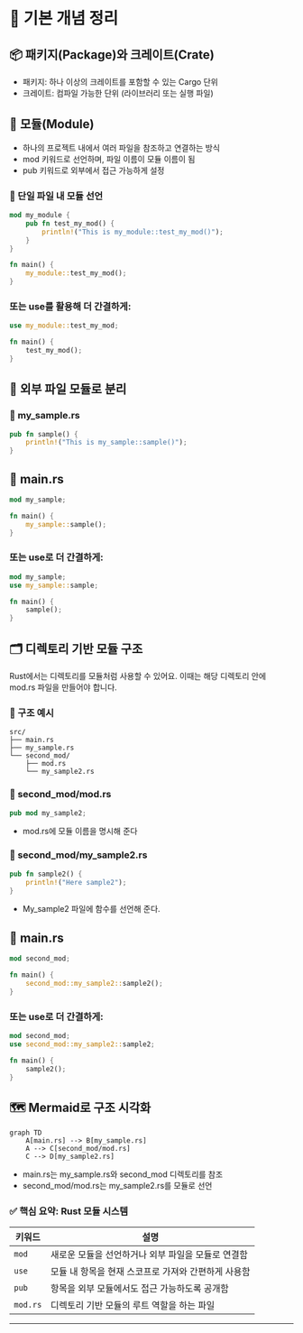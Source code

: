 # 🧠 기본 개념 정리

## 📦 패키지(Package)와 크레이트(Crate)
- 패키지: 하나 이상의 크레이트를 포함할 수 있는 Cargo 단위
- 크레이트: 컴파일 가능한 단위 (라이브러리 또는 실행 파일)

## 📁 모듈(Module)
- 하나의 프로젝트 내에서 여러 파일을 참조하고 연결하는 방식
- mod 키워드로 선언하며, 파일 이름이 모듈 이름이 됨
- pub 키워드로 외부에서 접근 가능하게 설정

### 🧩 단일 파일 내 모듈 선언
```rust
mod my_module {
    pub fn test_my_mod() {
        println!("This is my_module::test_my_mod()");
    }
}

fn main() {
    my_module::test_my_mod();
}
```

### 또는 use를 활용해 더 간결하게:
```rust
use my_module::test_my_mod;

fn main() {
    test_my_mod();
}
```


## 📂 외부 파일 모듈로 분리
### 📄 my_sample.rs
```rust
pub fn sample() {
    println!("This is my_sample::sample()");
}
```

## 📄 main.rs
```rust
mod my_sample;

fn main() {
    my_sample::sample();
}
```

### 또는 use로 더 간결하게:
```rust
mod my_sample;
use my_sample::sample;

fn main() {
    sample();
}
```


## 🗂 디렉토리 기반 모듈 구조
Rust에서는 디렉토리를 모듈처럼 사용할 수 있어요. 이때는 해당 디렉토리 안에 mod.rs 파일을 만들어야 합니다.

### 📁 구조 예시
```
src/
├── main.rs
├── my_sample.rs
└── second_mod/
    ├── mod.rs
    └── my_sample2.rs
```

### 📄 second_mod/mod.rs
```rust
pub mod my_sample2;
```
- mod.rs에  모듈 이름을 명시해 준다

### 📄 second_mod/my_sample2.rs
```rust
pub fn sample2() {
    println!("Here sample2");
}
```
- My_sample2 파일에 함수를 선언해 준다.


## 📄 main.rs
```rust
mod second_mod;

fn main() {
    second_mod::my_sample2::sample2();
}
```

### 또는 use로 더 간결하게:
```rust
mod second_mod;
use second_mod::my_sample2::sample2;

fn main() {
    sample2();
}

```

## 🗺️ Mermaid로 구조 시각화
```mermaid
graph TD
    A[main.rs] --> B[my_sample.rs]
    A --> C[second_mod/mod.rs]
    C --> D[my_sample2.rs]
```

- main.rs는 my_sample.rs와 second_mod 디렉토리를 참조
- second_mod/mod.rs는 my_sample2.rs를 모듈로 선언


### ✅ 핵심 요약: Rust 모듈 시스템

| 키워드   | 설명                                                  |
|----------|-------------------------------------------------------|
| `mod`    | 새로운 모듈을 선언하거나 외부 파일을 모듈로 연결함     |
| `use`    | 모듈 내 항목을 현재 스코프로 가져와 간편하게 사용함   |
| `pub`    | 항목을 외부 모듈에서도 접근 가능하도록 공개함         |
| `mod.rs` | 디렉토리 기반 모듈의 루트 역할을 하는 파일             |

---

